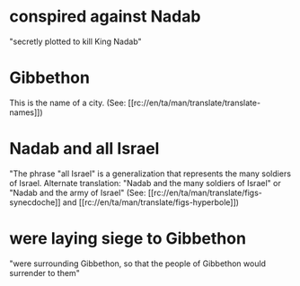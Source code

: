 # conspired against Nadab

"secretly plotted to kill King Nadab"

# Gibbethon

This is the name of a city. (See: [[rc://en/ta/man/translate/translate-names]])

# Nadab and all Israel

"The phrase "all Israel" is a generalization that represents the many soldiers of Israel. Alternate translation: "Nadab and the many soldiers of Israel" or "Nadab and the army of Israel" (See: [[rc://en/ta/man/translate/figs-synecdoche]] and [[rc://en/ta/man/translate/figs-hyperbole]])

# were laying siege to Gibbethon

"were surrounding Gibbethon, so that the people of Gibbethon would surrender to them"

